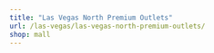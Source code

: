 ```yaml
---
title: "Las Vegas North Premium Outlets"
url: /las-vegas/las-vegas-north-premium-outlets/
shop: mall
---
```

